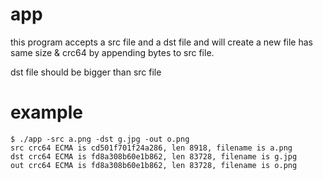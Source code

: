 # app

this program accepts a src file and a dst file 
and will create a new file has same size & crc64 by appending bytes to src file.

dst file should be bigger than src file

# example

```shell
$ ./app -src a.png -dst g.jpg -out o.png
src crc64 ECMA is cd501f701f24a286, len 8918, filename is a.png
dst crc64 ECMA is fd8a308b60e1b862, len 83728, filename is g.jpg
out crc64 ECMA is fd8a308b60e1b862, len 83728, filename is o.png
```